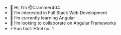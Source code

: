 - 👋 Hi, I’m @Crammer404
- 👀 I’m interested in Full Stack Web Development
- 🌱 I’m currently learning Angular
- 💞️ I’m looking to collaborate on Angular Frameworks
- ⚡ Fun fact: Html no. 1

<!---
Crammer404/Crammer404 is a ✨ special ✨ repository because its `README.md` (this file) appears on your GitHub profile.
You can click the Preview link to take a look at your changes.
--->
